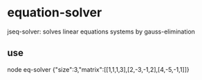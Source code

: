 # equation-solver

jseq-solver: solves linear equations systems by gauss-elimination

## use
node eq-solver {\"size\":3,\"matrix\":[[1,1,1,3],[2,-3,-1,2],[4,-5,-1,1]]}


